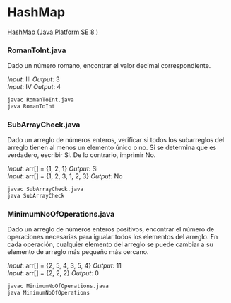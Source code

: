 # HashMap
[HashMap (Java Platform SE 8 )](https://docs.oracle.com/javase/8/docs/api/java/util/HashMap.html)

### RomanToInt.java 
Dado un número romano, encontrar el valor decimal correspondiente.

*Input*: III
*Output*: 3
<br/>
*Input*: IV
*Output*: 4

```bash
javac RomanToInt.java 
java RomanToInt
```

### SubArrayCheck.java 
Dado un arreglo de números enteros, verificar si todos los subarreglos del arreglo tienen al menos un elemento único o no. Si se determina que es verdadero, escribir Si. De lo contrario, imprimir No.

*Input*: arr[] = {1, 2, 1}
*Output*: Si
<br/>
*Input*: arr[] = {1, 2, 3, 1, 2, 3}
*Output*: No

```bash
javac SubArrayCheck.java 
java SubArrayCheck
```

### MinimumNoOfOperations.java 
Dado un arreglo de números enteros positivos, encontrar el número de operaciones necesarias para igualar todos los elementos del arreglo. En cada operación, cualquier elemento del arreglo se puede cambiar a su elemento de arreglo más pequeño más cercano.

*Input*: arr[] = {2, 5, 4, 3, 5, 4} 
*Output*: 11
<br/>
*Input*: arr[] = {2, 2, 2}
*Output*: 0

```bash
javac MinimumNoOfOperations.java 
java MinimumNoOfOperations
```